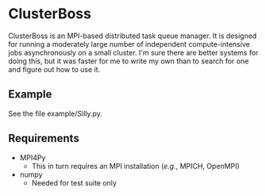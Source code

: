 # ClusterBoss

ClusterBoss is an MPI-based distributed task queue manager. It is
designed for running a moderately large number of independent compute-intensive
jobs asynchronously on a small cluster. I'm sure there are better systems
for doing this, but it was faster for me to write my own than to search for one and figure out how to use it.

## Example

See the file example/Silly.py.

## Requirements
- MPI4Py
    - This in turn requires an MPI installation (_e.g._, MPICH, OpenMPI)
- numpy
    - Needed for test suite only
